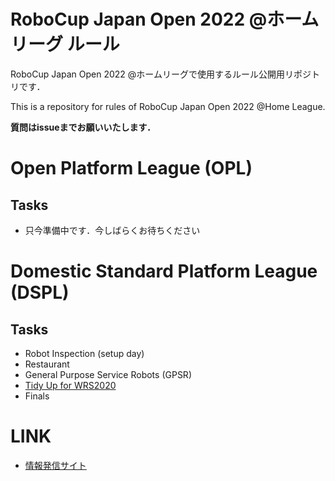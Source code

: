 # RoboCup Japan Open 2022 @ホームリーグ ルール
RoboCup Japan Open 2022 @ホームリーグで使用するルール公開用リポジトリです．  

This is a repository for rules of RoboCup Japan Open 2022 @Home League. 

**質問はissueまでお願いいたします．**

# Open Platform League (OPL)
## Tasks
- 只今準備中です．今しばらくお待ちください

# Domestic Standard Platform League (DSPL)
## Tasks
- Robot Inspection (setup day)
- Restaurant
- General Purpose Service Robots (GPSR)
- [Tidy Up for WRS2020](rules/tidyup_ja.md)
- Finals

# LINK

- [情報発信サイト](https://github.com/RoboCupAtHomeJP/AtHome2022)